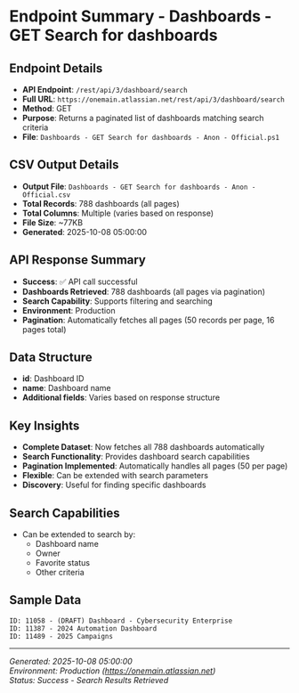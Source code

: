 # Endpoint Summary - Dashboards - GET Search for dashboards

## Endpoint Details
- **API Endpoint**: `/rest/api/3/dashboard/search`
- **Full URL**: `https://onemain.atlassian.net/rest/api/3/dashboard/search`
- **Method**: GET
- **Purpose**: Returns a paginated list of dashboards matching search criteria
- **File**: `Dashboards - GET Search for dashboards - Anon - Official.ps1`

## CSV Output Details
- **Output File**: `Dashboards - GET Search for dashboards - Anon - Official.csv`
- **Total Records**: 788 dashboards (all pages)
- **Total Columns**: Multiple (varies based on response)
- **File Size**: ~77KB
- **Generated**: 2025-10-08 05:00:00

## API Response Summary
- **Success**: ✅ API call successful
- **Dashboards Retrieved**: 788 dashboards (all pages via pagination)
- **Search Capability**: Supports filtering and searching
- **Environment**: Production
- **Pagination**: Automatically fetches all pages (50 records per page, 16 pages total)

## Data Structure
- **id**: Dashboard ID
- **name**: Dashboard name
- **Additional fields**: Varies based on response structure

## Key Insights
- **Complete Dataset**: Now fetches all 788 dashboards automatically
- **Search Functionality**: Provides dashboard search capabilities
- **Pagination Implemented**: Automatically handles all pages (50 per page)
- **Flexible**: Can be extended with search parameters
- **Discovery**: Useful for finding specific dashboards

## Search Capabilities
- Can be extended to search by:
  - Dashboard name
  - Owner
  - Favorite status
  - Other criteria

## Sample Data
```
ID: 11058 - (DRAFT) Dashboard - Cybersecurity Enterprise
ID: 11387 - 2024 Automation Dashboard
ID: 11489 - 2025 Campaigns
```

---
*Generated: 2025-10-08 05:00:00*  
*Environment: Production (https://onemain.atlassian.net)*  
*Status: Success - Search Results Retrieved*
